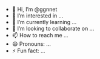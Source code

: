 - 👋 Hi, I’m @ggnnet
- 👀 I’m interested in ...
- 🌱 I’m currently learning ...
- 💞️ I’m looking to collaborate on ...
- 📫 How to reach me ...
- 😄 Pronouns: ...
- ⚡ Fun fact: ...

<!---
ggnnet/ggnnet is a ✨ special ✨ repository because its `README.md` (this file) appears on your GitHub profile.
You can click the Preview link to take a look at your changes.
--->
